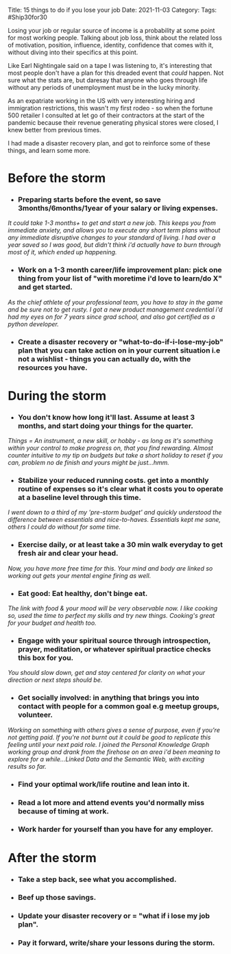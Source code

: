 Title: 15 things to do if you lose your job
Date: 2021-11-03
Category: 
Tags: #Ship30for30

Losing your job or regular source of income is a probability at some point for most working people. Talking about job loss, think about the related loss of motivation, position, influence, identity, confidence that comes with it, without diving into their specifics at this point.

 Like Earl Nightingale said on a tape I was listening to, it's interesting that most people don't have a plan for this dreaded event that _could_ happen. Not sure what the stats are, but daresay that anyone who goes through life without any periods of unemployment must be in the lucky minority.

As an expatriate working in the US with very interesting hiring and immigration restrictions, this wasn't my first rodeo - so when the fortune 500 retailer I consulted at let go of their contractors at the start of the pandemic because their revenue generating physical stores were closed, I knew better from previous times.

I had made a disaster recovery plan, and got to reinforce some of these things, and learn some more. 

# Before the storm 

- ### Preparing starts before the event, so save 3months/6months/1year of your salary or living expenses. 

_It could take 1-3 months+ to get and start a new job. This keeps you from immediate anxiety, and allows you to execute any short term plans without any immediate disruptive changes to your standard of living. I had over a year saved so I was good, but didn't think i'd actually have to burn through most of it, which ended up happening._


- ### Work on a 1-3 month career/life improvement plan: pick one thing from your list of "with moretime i'd love to learn/do X" and get started. 

_As the chief athlete of your professional team, you have to stay in the game and be sure not to get rusty. I got a new product management credential i'd had my eyes on for 7 years since grad school, and also got certified as a python developer._

- ### Create a disaster recovery or "what-to-do-if-i-lose-my-job" plan that you can take action on in your current situation i.e not a wishlist - things you can actually do, with the resources you have.

# During the storm

- ### You don't know how long it'll last. Assume at least 3 months, and start doing your things for the quarter. 

_Things = An instrument, a new skill, or hobby - as long as it's something within your control to make progress on, that you find rewarding. Almost counter intuitive to my tip on budgets but take a short holiday to reset if you can, problem no de finish and yours might be just...hmm._

- ### Stabilize your reduced running costs. get into a monthly routine of expenses so it's clear what it costs you to operate at a baseline level through this time.
	
_I went down to a third of my 'pre-storm budget' and quickly understood the difference between essentials and nice-to-haves. Essentials kept me sane, others I could do without for some time._

- ### Exercise daily, or at least take a 30 min walk everyday to get fresh air and clear your head.

_Now, you have more free time for this. Your mind and body are linked so working out gets your mental engine firing as well._

- ### Eat good: Eat healthy, don't binge eat.

_The link with food & your mood will be very observable now. I like cooking so, used the time to perfect my skills and try new things. Cooking's great for your budget and health too._
  
- ### Engage with your spiritual source through introspection, prayer, meditation, or whatever spiritual practice checks this box for you. 
	
_You should slow down, get and stay centered for clarity on what your direction or next steps should be._

- ### Get socially involved: in anything that brings you into contact with people for a common goal e.g meetup groups, volunteer.
    
_Working on something with others gives a sense of purpose, even if you're not getting paid. If you're not burnt out it could be good to replicate this feeling until your next paid role. 
I joined the Personal Knowledge Graph working group and drank from the firehose on an area i'd been meaning to explore for a while...Linked Data and the Semantic Web, with exciting results so far._

- ### Find your optimal work/life routine and lean into it.
- ### Read a lot more and attend events you'd normally miss because of timing at work.
- ### Work harder for yourself than you have for any employer.

# After the storm
- ### Take a step back, see what you accomplished.
- ### Beef up those savings.
- ### Update your disaster recovery or = "what if i lose my job plan".
- ### Pay it forward, write/share your lessons during the storm.